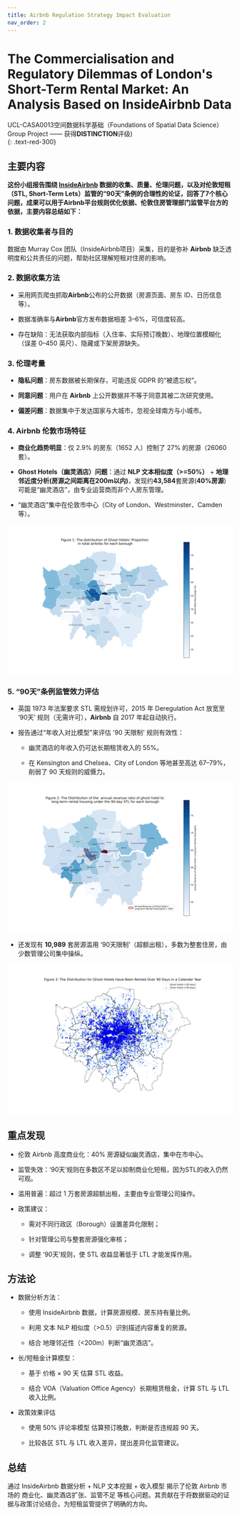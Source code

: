```yaml
---
title: Airbnb Regulation Strategy Impact Evaluation
nav_order: 2
---
```


# The Commercialisation and Regulatory Dilemmas of London's Short-Term Rental Market: An Analysis Based on InsideAirbnb Data

UCL-CASA0013空间数据科学基础（Foundations of Spatial Data Science）Group Project —— 获得**DISTINCTION**评级)	
{: .text-red-300}

## 主要内容

**这份小组报告围绕 [InsideAirbnb](https://insideairbnb.com/explore/) 数据的收集、质量、伦理问题，以及对伦敦短租（STL, Short-Term Lets）监管的“90天”条例的合理性的论证，回答了7个核心问题，成果可以用于Airbnb平台规则优化依据、伦敦住房管理部门监管平台方的依据，主要内容总结如下：** 

### 1. 数据收集者与目的

数据由 Murray Cox 团队（InsideAirbnb项目）采集，目的是弥补 **Airbnb** 缺乏透明度和公共责任的问题，帮助社区理解短租对住房的影响。

### 2. 数据收集方法

- 采用网页爬虫抓取**Airbnb**公布的公开数据（房源页面、房东 ID、日历信息等）。

- 数据准确率与**Airbnb**官方发布数据相差 3–6%，可信度较高。

- 存在缺陷：无法获取内部指标（入住率、实际预订晚数）、地理位置模糊化（误差 0–450 英尺）、隐藏或下架房源缺失。

### 3. 伦理考量

- **隐私问题**：房东数据被长期保存，可能违反 GDPR 的“被遗忘权”。

- **同意问题**：用户在 **Airbnb** 上公开数据并不等于同意其被二次研究使用。

- **偏差问题**：数据集中于发达国家与大城市，忽视全球南方与小城市。

### 4. Airbnb 伦敦市场特征

- **商业化趋势明显**：仅 2.9% 的房东（1652 人）控制了 27% 的房源（26060 套）。

- **Ghost Hotels（幽灵酒店）问题**：通过 **NLP 文本相似度（>=50%）** + **地理邻近度分析(房源之间距离在200m以内)**，发现约**43,584**套房源(**40%房源**)可能是“幽灵酒店”，由专业运营商而非个人房东管理。

- “幽灵酒店”集中在伦敦市中心（City of London、Westminster、Camden 等）。
  
![各区幽灵酒店占比分布](ghProportionPlot.jpg)

### 5. “90天”条例监管效力评估

- 英国 1973 年法案要求 STL 需规划许可，2015 年 Deregulation Act 放宽至 ‘90天’ 规则（无需许可），**Airbnb** 自 2017 年起自动执行。

- 报告通过“年收入对比模型”来评估 '90 天限制' 规则有效性：
  
  - 幽灵酒店的年收入仍可达长期租赁收入的 55%。
  
  - 在 Kensington and Chelsea、City of London 等地甚至高达 67–79%，削弱了 90 天规则的威慑力。

![各区幽灵酒店收入与长期租赁收入比例](ghRevenue_ratioPlot.jpg)

- 还发现有 **10,989** 套房源滥用 ‘90天限制’（超额出租），多数为整套住房，由少数管理公司集中操纵。

![滥用 ‘90天’ 规则的房源分布](ghOver90.jpg)

## 重点发现

- 伦敦 Airbnb 高度商业化：40% 房源疑似幽灵酒店，集中在市中心。

- 监管失效：‘90天’规则在多数区不足以抑制商业化短租，因为STL的收入仍然可观。

- 滥用普遍：超过 1 万套房源超额出租，主要由专业管理公司操作。

- 政策建议：
  
  - 需对不同行政区（Borough）设置差异化限制；

  - 针对管理公司与整套房源强化审核；

  - 调整 ‘90天’规则，使 STL 收益显著低于 LTL 才能发挥作用。


## 方法论
- 数据分析方法：

  - 使用 InsideAirbnb 数据，计算房源规模、房东持有量比例。

  - 利用 文本 NLP 相似度（>0.5）识别描述内容重复的房源。

  - 结合 地理邻近性（<200m）判断“幽灵酒店”。

- 长/短租金计算模型：
  
  - 基于 价格 × 90 天 估算 STL 收益。

  - 结合 VOA（Valuation Office Agency）长期租赁租金，计算 STL 与 LTL 收入比例。

- 政策效果评估

  - 使用 50% 评论率模型 估算预订晚数，判断是否违规超 90 天。

  - 比较各区 STL 与 LTL 收入差异，提出差异化监管建议。

## 总结

通过 InsideAirbnb 数据分析 + NLP 文本挖掘 + 收入模型 揭示了伦敦 Airbnb 市场的 商业化、幽灵酒店扩张、监管不足 等核心问题。其贡献在于将数据驱动的证据与政策讨论结合，为短租监管提供了明确的方向。
